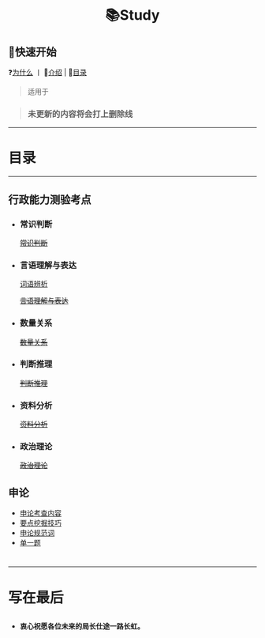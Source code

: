 # <p align="center">📚Study</p>
## 🤝快速开始
❓[为什么]() 丨 📃[介绍]( ) | 📇[目录]()
>适用于

>### 未更新的内容将会打上删除线

---

# 目录

---

## 行政能力测验考点
* ### 常识判断
  [~~常识判断~~](Study-Xi/常识判断/常识判断.md)
* ### 言语理解与表达
  [词语辨析](Study-Xi/言语理解与表达/词语辨析.md)
  
  [~~言语理解与表达~~](Study-Xi/言语理解与表达/言语理解与表达.md)
* ### 数量关系
  [~~数量关系~~](Study-Xi/数量关系/数量关系.md)
* ### 判断推理
  [~~判断推理~~](Study-Xi/判断推理/判断推理.md)
* ### 资料分析
  [~~资料分析~~](Study-Xi/资料分析/资料分析.md)
* ### 政治理论
  [~~政治理论~~](Study-Xi/政治理论/政治理论.md)

## 申论
* [申论考查内容](Study-Xi/申论/申论能力考察.md)
* [要点挖掘技巧](Study-Xi/申论/申论要点挖掘技巧.md)
* [申论规范词](Study-Xi/申论/申论规范词.md)
* [单一题](Study-Xi/申论/申论考点/单一题.md)
































#
---
# 写在最后


























##  
* **衷心祝愿各位未来的局长仕途一路长虹。**